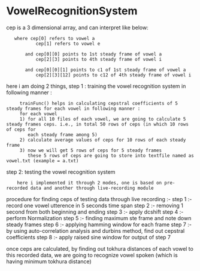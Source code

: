 # VowelRecognitionSystem

cep is a 3 dimensional array, and can interpret like below:
         
	   where cep[0] refers to vowel a
               cep[1] refers to vowel e
 
           and cep[0][0] points to 1st steady frame of vowel a
               cep[2][3] points to 4th steady frame of vowel i
	 
           and cep[0][0][1] points to c1 of 1st steady frame of vowel a
               cep[2][3][12] points to c12 of 4th steady frame of vowel i

here i am doing 2 things, 
step 1 : training the vowel recognition system in following manner :
   
         trainFunc() helps in calculating cepstral coefficients of 5 steady frames for each vowel in following manner : 
         for each vowel
         1) for all 10 files of each vowel, we are going to calculate 5 steady frames ceps. i.e., in total 50 rows of ceps (in which 10 rows of ceps for
            each steady frame among 5)
         2) calculate average values of ceps for 10 rows of each steady frame
         3) now we will get 5 rows of ceps for 5 steady frames
            these 5 rows of ceps are going to store into textfile named as vowel.txt (example = a.txt) 

step 2: testing the vowel recognition system

        here i implemented it through 2 modes, one is based on pre-recorded data and another through live-recording module 

	 	  	  
procedure for finding ceps of testing data through live recording :-
step 1 :- record one vowel utterence in 5 seconds time span
step 2 :- removing 1 second from both beginning and ending
step 3 :- apply dcshift
step 4 :- perform Normalization
step 5 :- finding maximum ste frame and note down steady frames
step 6 :- applying hamming window for each frame
step 7 :- by using auto-correlation analysis and durbins method, find out cepstral coefficients
step 8 :- apply raised sine window for output of step 7

once ceps are calculated, by finding out tokhura distances of each vowel to this recorded data, we are going to recognize vowel spoken (which is 
having minimum tokhura distance)
